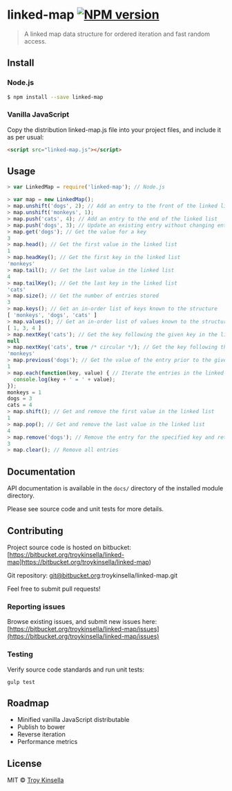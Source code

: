 # linked-map [![NPM version][npm-image]][npm-url]
> A linked map data structure for ordered iteration and fast random access.



## Install

### Node.js

```sh
$ npm install --save linked-map
```

### Vanilla JavaScript

Copy the distribution linked-map.js file into your project files, and include it as per usual:
```html
<script src="linked-map.js"></script>
```

## Usage

```js
> var LinkedMap = require('linked-map'); // Node.js

> var map = new LinkedMap();
> map.unshift('dogs', 2); // Add an entry to the front of the linked list
> map.unshift('monkeys', 1);
> map.push('cats', 4); // Add an entry to the end of the linked list
> map.push('dogs', 3); // Update an existing entry without changing entry order. Use remove() first to update and change order.
> map.get('dogs'); // Get the value for a key
3
> map.head(); // Get the first value in the linked list
1
> map.headKey(); // Get the first key in the linked list
'monkeys'
> map.tail(); // Get the last value in the linked list
4
> map.tailKey(); // Get the last key in the linked list
'cats'
> map.size(); // Get the number of entries stored
3
> map.keys(); // Get an in-order list of keys known to the structure
[ 'monkeys', 'dogs', 'cats' ]
> map.values(); // Get an in-order list of values known to the structure
[ 1, 3, 4 ]
> map.nextKey('cats'); // Get the key following the given key in the linked list, if any
null
> map.nextKey('cats', true /* circular */); // Get the key following the given key, wrapping to the front if at the end
'monkeys'
> map.previous('dogs'); // Get the value of the entry prior to the given key in the linked list, if any
1
> map.each(function(key, value) { // Iterate the entries in the linked list in order
  console.log(key + ' = ' + value);
});
monkeys = 1
dogs = 3
cats = 4
> map.shift(); // Get and remove the first value in the linked list
1
> map.pop(); // Get and remove the last value in the linked list
4
> map.remove('dogs'); // Remove the entry for the specified key and return the value.
3
> map.clear(); // Remove all entries
```

## Documentation

API documentation is available in the `docs/` directory of the installed module directory.

Please see source code and unit tests for more details.

## Contributing

Project source code is hosted on bitbucket: 
[https://bitbucket.org/troykinsella/linked-map]https://bitbucket.org/troykinsella/linked-map)

Git repository:
git@bitbucket.org:troykinsella/linked-map.git

Feel free to submit pull requests!

### Reporting issues

Browse existing issues, and submit new issues here:
[https://bitbucket.org/troykinsella/linked-map/issues](https://bitbucket.org/troykinsella/linked-map/issues)

### Testing

Verify source code standards and run unit tests:
```
gulp test
```

## Roadmap

* Minified vanilla JavaScript distributable
* Publish to bower
* Reverse iteration
* Performance metrics

## License

MIT © [Troy Kinsella]()

[npm-image]: https://badge.fury.io/js/linked-map.svg
[npm-url]: https://npmjs.org/package/linked-map
